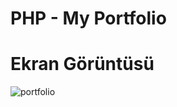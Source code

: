 # PHP - My Portfolio

# Ekran Görüntüsü

![portfolio](https://cloud.githubusercontent.com/assets/15425071/15806035/139ef10a-2b08-11e6-9c94-865f7ab904c1.png)
